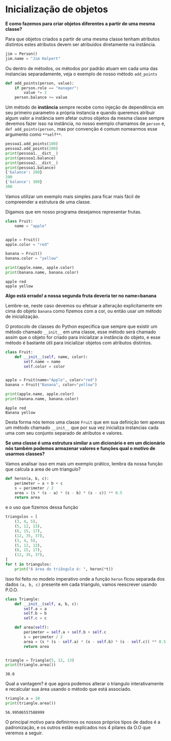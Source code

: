 # Inicialização de objetos

**E como fazemos para criar objetos diferentes a partir de uma mesma classe?**

Para que objetos criados a partir de uma mesma classe tenham atributos distintos
estes atributos devem ser atribuidos diretamente na instância.

```py
jim = Person()
jim.name = "Jim Halpert"
```

Ou dentro de métodos, os métodos por padrão atuam em cada uma das instancias separadamente, veja o exemplo de nosso método
`add_points`

```py
def add_points(person, value):
    if person.role == "manager":
        value *= 2
    person.balance += value
```

Um método de **instância** sempre recebe como injeção de dependência em seu
primeiro parametro a própria instancia e quando queremos atribuir algum valor
a instância sem afetar outros objetos da mesma classe sempre devemos fazer isso
na instância, no nosso exemplo chamamos de `person` e, `def add_points(person,`
mas por convenção é comum nomearmos esse argumento como `**self**`.

```py
pessoa1.add_points(100)
pessoa2.add_points(200)
print(pessoa1.__dict__)
print(pessoa1.balance)
print(pessoa2.__dict__)
print(pessoa1.balance)
{'balance': 200}
200
{'balance': 300}
300
```

Vamos utilizar um exemplo mais simples para ficar mais fácil de compreender
a estrutura de uma classe.

Digamos que em nosso programa desejamos representar frutas.

```py
class Fruit:
    name = "apple"


apple = Fruit()
apple.color = "red"

banana = Fruit()
banana.color = "yellow"

print(apple.name, apple.color)
print(banana.name, banana.color)
```
```
apple red
apple yellow
```

**Algo está errado! a nossa segunda fruta deveria ter no name=banana**

Lembre-se, neste caso devemos ou efetuar a alteração explicitamente em cima
do objeto `banana` como fizemos com a cor, ou então usar um método de inicialização.

O protocolo de classes do Python especifica que sempre que existir um método
chamado `__init__` em uma classe, esse método será chamado assim que o objeto for criado
para inicializar a instância do objeto, e esse método é bastante útil para inicializar
objetos com atributos distintos.


```py
class Fruit:
    def __init__(self, name, color):
        self.name = name
        self.color = color


apple = Fruit(name="Apple", color="red")
banana = Fruit("Banana", color="yellow")

print(apple.name, apple.color)
print(banana.name, banana.color)
```
```
Apple red
Banana yellow
```

Desta forma nós temos uma classe `Fruit` que em sua definição tem apenas um 
método chamado `__init__` que por sua vez inicializa instancias cada uma com
seu conjunto separado de atributos e valores.

**Se uma classe é uma estrutura similar a um dicionário e em um dicionário nós
também podemos armazenar valores e funções qual o motivo de usarmos classes?**

Vamos analisar isso em mais um exemplo prático, lembra da nossa função que 
calcula a area de um triangulo?

```py
def heron(a, b, c):
    perimeter = a + b + c
    s = perimeter / 2
    area = (s * (s - a) * (s - b) * (s - c)) ** 0.5
    return area
```

e o uso que fizemos dessa função

```py
triangulos = [
    (3, 4, 5),
    (5, 12, 13),
    (8, 15, 17),
    (12, 35, 37),
    (3, 4, 5),
    (5, 12, 13),
    (8, 15, 17),
    (12, 35, 37),
]
for t in triangulos:
    print("A área do triângulo é: ", heron(*t))
```

Isso foi feito no modelo imperativo onde a função `heron` ficou separada dos dados
`(a, b, c)` presente em cada triangulo, vamos reescrever usando P.O.O.

```py
class Triangle:
    def __init__(self, a, b, c):
        self.a = a
        self.b = b
        self.c = c

    def area(self):
        perimeter = self.a + self.b + self.c
        s = perimeter / 2
        area = (s * (s - self.a) * (s - self.b) * (s - self.c)) ** 0.5
        return area


triangle = Triangle(5, 12, 13)
print(triangle.area())
```
```
30.0
```

Qual a vantagem? é que agora podemos alterar o triangulo interativamente e
recalcular sua área usando o método que está associado.

```py
triangle.a = 10
print(triangle.area())
```
```
56.99506557588999
```

O principal motivo para definirmos os nossos próprios tipos de dados é a padronização,
e os outros estão explicados nos 4 pilares da O.O que veremos a seguir.